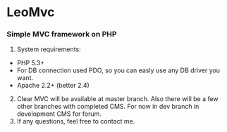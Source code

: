 LeoMvc
======

### Simple MVC framework on PHP ###

1. System requirements:
  * PHP 5.3+
  * For DB connection used PDO, so you can easly use any DB driver you want.
  * Apache 2.2+ (better 2.4)

2. Clear MVC will be available at master branch. Also there will be a few other branches with completed CMS.
   For now in dev branch in development CMS for forum.
3. If any questions, feel free to contact me.
